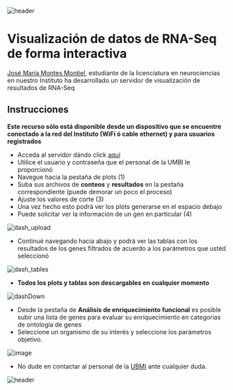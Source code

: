 
![header](/Tutoriales-IFC/assets/header.png)





# Visualización de datos de RNA-Seq de forma interactiva

[José María Montes Montiel](https://github.com/Montes-JMa), estudiante de la licenciatura en neurociencias en nuestro Instituto ha desarrollado un servidor de visualización de resultados de RNA-Seq

## Instrucciones

__Este recurso sólo está disponible desde un dispositivo que se encuentre conectado a la red del Instituto (WiFi ó cable ethernet) y para usuarios registrados__

- Acceda al servidor dándo click [aquí](http://10.10.180.70:2022)
- Utilice el usuario y contraseña que el personal de la UMBI le proporcionó
- Navegue hacia la pestaña de plots (1)
- Suba sus archivos de __conteos__ y __resultados__ en la pestaña correspondiente (puede demorar un poco el proceso)
- Ajuste los valores de corte (3)
- Una vez hecho esto podrá ver los plots generarse en el espacio debajo
- Puede solicitar ver la información de un gen en particular (4)

![dash_upload](https://user-images.githubusercontent.com/13229623/173109280-ab0c3211-568a-48fb-8007-4b4c8c364e34.png)

- Continué navegando hacia abajo y podrá ver las tablas con los resultados de los genes filtrados de acuerdo a los parámetros que ustéd seleccionó

![dash_tables](https://user-images.githubusercontent.com/13229623/173110531-cd6ac891-dfe8-4937-8c8c-8b702962e666.png)

- **Todos los plots y tablas son descargables en cualquier momento**

![dashDown](https://user-images.githubusercontent.com/13229623/173110721-6220dd0e-c847-49ae-aa24-9d87be61697e.png)

- Desde la pestaña de **Análisis de enriquecimiento funcional** es posible subir una lista de genes para evaluar su enriquecimiento en categorias de ontología de genes
- Seleccione un organismo de su interés y seleccione los parámetros objetivo.

![image](https://user-images.githubusercontent.com/13229623/173111484-104360e8-cb93-447c-990f-c55bac4239b9.png)

- No dude en contactar al personal de la [UBMI](mailto:ubmi@ifc.unam.mx) ante cualquier duda.





![header](/Tutoriales-IFC/assets/header.png)

